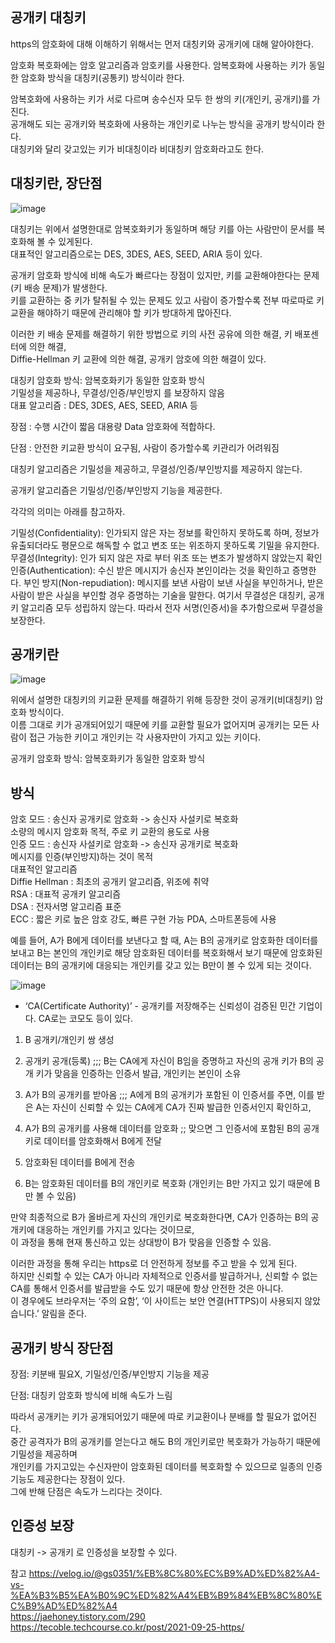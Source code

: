 ## 공개키 대칭키
https의 암호화에 대해 이해하기 위해서는 먼저 대칭키와 공개키에 대해 알아야한다.

암호화 복호화에는 암호 알고리즘과 암호키를 사용한다.
암복호화에 사용하는 키가 동일한 암호화 방식을 대칭키(공통키) 방식이라 한다.

암복호화에 사용하는 키가 서로 다르며 송수신자 모두 한 쌍의 키(개인키, 공개키)를 가진다.  
공개해도 되는 공개키와 복호화에 사용하는 개인키로 나누는 방식을 공개키 방식이라 한다.  
대칭키와 달리 갖고있는 키가 비대칭이라 비대칭키 암호화라고도 한다.  



 

## 대칭키란, 장단점
![image](https://github.com/jyzayu/TIL/assets/55649979/d2a2260a-dcb1-4f33-af3a-adb9c1d56272)

대칭키는 위에서 설명한대로 암복호화키가 동일하며 해당 키를 아는 사람만이 문서를 복호화해 볼 수 있게된다.  
대표적인 알고리즘으로는 DES, 3DES, AES, SEED, ARIA 등이 있다. 
 
공개키 암호화 방식에 비해 속도가 빠르다는 장점이 있지만, 키를 교환해야한다는 문제 (키 배송 문제)가 발생한다.  
키를 교환하는 중 키가 탈취될 수 있는 문제도 있고 사람이 증가할수록 전부 따로따로 키교환을 해야하기 때문에 관리해야 할 키가 방대하게 많아진다.

이러한 키 배송 문제를 해결하기 위한 방법으로 키의 사전 공유에 의한 해결, 키 배포센터에 의한 해결,  
Diffie-Hellman 키 교환에 의한 해결, 공개키 암호에 의한 해결이 있다.

 

 

대칭키 암호화 방식: 암복호화키가 동일한 암호화 방식  
기밀성을 제공하나, 무결성/인증/부인방지 를 보장하지 않음  
대표 알고리즘 : DES, 3DES, AES, SEED, ARIA 등

장점 : 수행 시간이 짧음  대용량 Data 암호화에 적합하다.

단점 : 안전한 키교환 방식이 요구됨, 사람이 증가할수록 키관리가 어려워짐

 
대칭키 알고리즘은 기밀성을 제공하고, 무결성/인증/부인방지를 제공하지 않는다.


공개키 알고리즘은 기밀성/인증/부인방지 기능을 제공한다.

 

각각의 의미는 아래를 참고하자.

기밀성(Confidentiality): 인가되지 않은 자는 정보를 확인하지 못하도록 하며, 정보가 유출되더라도 평문으로 해독할 수 없고 변조 또는 위조하지 못하도록 기밀을 유지한다.
무결성(Integrity): 인가 되지 않은 자로 부터 위조 또는 변조가 발생하지 않았는지 확인
인증(Authentication): 수신 받은 메시지가 송신자 본인이라는 것을 확인하고 증명한다.
부인 방지(Non-repudiation): 메시지를 보낸 사람이 보낸 사실을 부인하거나, 받은 사람이 받은 사실을 부인할 경우 증명하는 기술을 말한다.
여기서 무결성은 대칭키, 공개키 알고리즘 모두 성립하지 않는다. 따라서 전자 서명(인증서)을 추가함으로써 무결성을 보장한다.
 

## 공개키란
![image](https://github.com/jyzayu/TIL/assets/55649979/962ec648-631a-401a-a0cd-62cc7cd1fca8)

위에서 설명한 대칭키의 키교환 문제를 해결하기 위해 등장한 것이 공개키(비대칭키) 암호화 방식이다.  
이름 그대로 키가 공개되어있기 때문에 키를 교환할 필요가 없어지며 공개키는 모든 사람이 접근 가능한 키이고 개인키는 각 사용자만이 가지고 있는 키이다.  

공개키 암호화 방식: 암복호화키가 동일한 암호화 방식


## 방식  
암호 모드 : 송신자 공개키로 암호화 -> 송신자 사설키로 복호화  
소량의 메시지 암호화 목적, 주로 키 교환의 용도로 사용  
인증 모드 : 송신자 사설키로 암호화 -> 송신자 공개키로 복호화  
메시지를 인증(부인방지)하는 것이 목적  
대표적인 알고리즘  
Diffie Hellman : 최초의 공개키 알고리즘, 위조에 취약  
RSA : 대표적 공개키 알고리즘  
DSA : 전자서명 알고리즘 표준  
ECC : 짧은 키로 높은 암호 강도, 빠른 구현 가능 PDA, 스마트폰등에 사용  

예를 들어, A가 B에게 데이터를 보낸다고 할 때, A는 B의 공개키로 암호화한 데이터를 보내고 B는 본인의 개인키로 해당 암호화된 데이터를 복호화해서 보기 때문에 암호화된 데이터는 B의 공개키에 대응되는 개인키를 갖고 있는 B만이 볼 수 있게 되는 것이다. 

 ![image](https://github.com/jyzayu/TIL/assets/55649979/06d7d25f-9b45-4b98-a97c-29c86ff14747)

* ‘CA(Certificate Authority)’ - 공개키를 저장해주는 신뢰성이 검증된 민간 기업이다. CA로는 코모도 등이 있다.

1) B 공개키/개인키 쌍 생성

2) 공개키 공개(등록) ;;; B는 CA에게 자신이 B임을 증명하고 자신의 공개 키가 B의 공개 키가 맞음을 인증하는 인증서 발급, 개인키는 본인이 소유

3) A가 B의 공개키를 받아옴 ;;;   A에게 B의 공개키가 포함된 이 인증서를 주면, 이를 받은 A는 자신이 신뢰할 수 있는 CA에게 CA가 진짜 발급한 인증서인지 확인하고,

4) A가 B의 공개키를 사용해 데이터를 암호화  ;; 맞으면 그 인증서에 포함된 B의 공개 키로 데이터를 암호화해서 B에게 전달

5) 암호화된 데이터를 B에게 전송

6) B는 암호화된 데이터를 B의 개인키로 복호화 (개인키는 B만 가지고 있기 때문에 B만 볼 수 있음)

만약 최종적으로 B가 올바르게 자신의 개인키로 복호화한다면, CA가 인증하는 B의 공개키에 대응하는 개인키를 가지고 있다는 것이므로,  
이 과정을 통해 현재 통신하고 있는 상대방이 B가 맞음을 인증할 수 있음.

이러한 과정을 통해 우리는 https로 더 안전하게 정보를 주고 받을 수 있게 된다.  
하지만 신뢰할 수 있는 CA가 아니라 자체적으로 인증서를 발급하거나, 신뢰할 수 없는 CA를 통해서 인증서를 발급받을 수도 있기 때문에 항상 안전한 것은 아니다.   
이 경우에도 브라우저는 ‘주의 요함’, ‘이 사이트는 보안 연결(HTTPS)이 사용되지 않았습니다.’ 알림을 준다.  
 
## 공개키 방식 장단점
장점: 키분배 필요X, 기밀성/인증/부인방지 기능을 제공

단점: 대칭키 암호화 방식에 비해 속도가 느림 

따라서 공개키는 키가 공개되어있기 때문에 따로 키교환이나 분배를 할 필요가 없어진다.  
중간 공격자가 B의 공개키를 얻는다고 해도 B의 개인키로만 복호화가 가능하기 때문에 기밀성을 제공하며  
개인키를 가지고있는 수신자만이 암호화된 데이터를 복호화할 수 있으므로 일종의 인증기능도 제공한다는 장점이 있다.  
그에 반해 단점은 속도가 느리다는 것이다. 



 ## 인증성 보장 
 대칭키 -> 공개키 로 인증성을 보장할 수 있다.

참고
 https://velog.io/@gs0351/%EB%8C%80%EC%B9%AD%ED%82%A4-vs-%EA%B3%B5%EA%B0%9C%ED%82%A4%EB%B9%84%EB%8C%80%EC%B9%AD%ED%82%A4  
https://jaehoney.tistory.com/290  
https://tecoble.techcourse.co.kr/post/2021-09-25-https/
